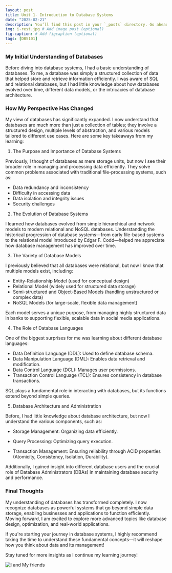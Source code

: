 ```yaml
---
layout: post
title: Unit 1- Introduction to Database Systems
date: "2025-02-21"
description: You’ll find this post in your `_posts` directory. Go ahead and edit it and re-build the site to see your changes. # Add post description (optional)
img: i-rest.jpg # Add image post (optional)
fig-caption: # Add figcaption (optional)
tags: [DBS101]
---
```

### My Initial Understanding of Databases

Before diving into database systems, I had a basic understanding of databases. To me, a database was simply a structured collection of data that helped store and retrieve information efficiently. I was aware of SQL and relational databases, but I had little knowledge about how databases evolved over time, different data models, or the intricacies of database architecture.

### How My Perspective Has Changed

My view of databases has significantly expanded. I now understand that databases are much more than just a collection of tables; they involve a structured design, multiple levels of abstraction, and various models tailored to different use cases. Here are some key takeaways from my learning:

1. The Purpose and Importance of Database Systems

Previously, I thought of databases as mere storage units, but now I see their broader role in managing and processing data efficiently. They solve common problems associated with traditional file-processing systems, such as:

* Data redundancy and inconsistency
* Difficulty in accessing data
* Data isolation and integrity issues
* Security challenges

2. The Evolution of Database Systems

I learned how databases evolved from simple hierarchical and network models to modern relational and NoSQL databases. Understanding the historical progression of database systems—from early file-based systems to the relational model introduced by Edgar F. Codd—helped me appreciate how database management has improved over time.

3. The Variety of Database Models

I previously believed that all databases were relational, but now I know that multiple models exist, including:

* Entity-Relationship Model (used for conceptual design)
* Relational Model (widely used for structured data storage)
* Semi-structured and Object-Based Models (handling unstructured or complex data)
* NoSQL Models (for large-scale, flexible data management)

Each model serves a unique purpose, from managing highly structured data in banks to supporting flexible, scalable data in social media applications.

4. The Role of Database Languages

One of the biggest surprises for me was learning about different database languages:

* Data Definition Language (DDL): Used to define database schema.
* Data Manipulation Language (DML): Enables data retrieval and modification.
* Data Control Language (DCL): Manages user permissions.
* Transaction Control Language (TCL): Ensures consistency in database transactions.

SQL plays a fundamental role in interacting with databases, but its functions extend beyond simple queries.

5. Database Architecture and Administration

Before, I had little knowledge about database architecture, but now I understand the various components, such as:

* Storage Management: Organizing data efficiently.

* Query Processing: Optimizing query execution.

* Transaction Management: Ensuring reliability through ACID properties (Atomicity, Consistency, Isolation, Durability).

Additionally, I gained insight into different database users and the crucial role of Database Administrators (DBAs) in maintaining database security and performance.

### Final Thoughts

My understanding of databases has transformed completely. I now recognize databases as powerful systems that go beyond simple data storage, enabling businesses and applications to function efficiently. Moving forward, I am excited to explore more advanced topics like database design, optimization, and real-world applications.

If you're starting your journey in database systems, I highly recommend taking the time to understand these fundamental concepts—it will reshape how you think about data and its management!

Stay tuned for more insights as I continue my learning journey!


![I and My friends]({{site.baseurl}}/assets/img/we-in-rest.jpg)
